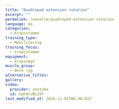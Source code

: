 ```yaml
---
title: "Quadroped extension rotation"
excerpt: ""
permalink: /oevelse/quadroped-extension-rotation
language: da
categories:
  - Kropsstamme
training_type: 
  - Mobilisering
training_focus: 
  - kropsstamme
equipment:
  - kropsvægt
muscle_group:
  - Øvre ryg
alternative_titles:
gallery:
video:
  provider: youtube
  id: kph4CuBsZ3Y
last_modified_at: 2016-11-01T08:40:02Z
---
```



